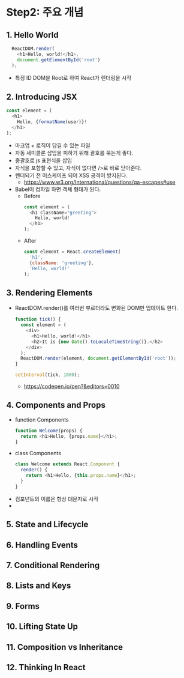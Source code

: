 # Step2: 주요 개념

## 1. Hello World
```Javascript
  ReactDOM.render(
    <h1>Hello, world!</h1>,
    document.getElementById('root')
  );
```
- 특정 ID DOM을 Root로 하여 React가 렌더링을 시작


## 2. Introducing JSX
```Javascript
const element = (
  <h1>
    Hello, {formatName(user)}!
  </h1>
);
```
- 마크업 + 로직이 담길 수 있는 파일
- 자동 세미콜론 삽입을 피하기 위해 괄호를 묶는게 좋다.
- 중괄호로 js 표현식을 삽입
- 자식을 포함할 수 있고, 자식이 없다면 />로 바로 닫아준다.
- 렌더되기 전 이스케이프 되어 XSS 공격이 방지된다.
  - https://www.w3.org/International/questions/qa-escapes#use
- Babel이 컴파일 하면 객체 형태가 된다.
  - Before
    ```Javascript
    const element = (
      <h1 className="greeting">
        Hello, world!
      </h1>
    );
    ```
  - After
    ```Javascript
    const element = React.createElement(
      'h1',
      {className: 'greeting'},
      'Hello, world!'
    );
    ```

## 3. Rendering Elements
- ReactDOM.render()를 여러번 부르더라도 변화된 DOM만 업데이트 한다.
  ```Javascript
  function tick() {
    const element = (
      <div>
        <h1>Hello, world!</h1>
        <h2>It is {new Date().toLocaleTimeString()}.</h2>
      </div>
    );
    ReactDOM.render(element, document.getElementById('root'));
  }

  setInterval(tick, 1000);
  ```
  - https://codepen.io/pen?&editors=0010

## 4. Components and Props
- function Components
  ```Javascript
  function Welcome(props) {
    return <h1>Hello, {props.name}</h1>;
  }
  ```
- class Components
  ```Javascript
  class Welcome extends React.Component {
    render() {
      return <h1>Hello, {this.props.name}</h1>;
    }
  }
  ```
- 컴포넌트의 이름은 항상 대문자로 시작
- 

## 5. State and Lifecycle
## 6. Handling Events
## 7. Conditional Rendering
## 8. Lists and Keys
## 9. Forms
## 10. Lifting State Up
## 11. Composition vs Inheritance
## 12. Thinking In React
